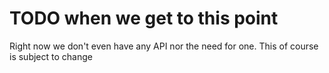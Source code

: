 # TODO when we get to this point

Right now we don't even have any API nor the need for one. This of course is subject to change
